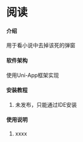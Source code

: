 # 阅读

#### 介绍
用于看小说中去掉该死的弹窗

#### 软件架构
使用Uni-App框架实现


#### 安装教程

1.  未发布，只能通过IDE安装

#### 使用说明

1.  xxxx
